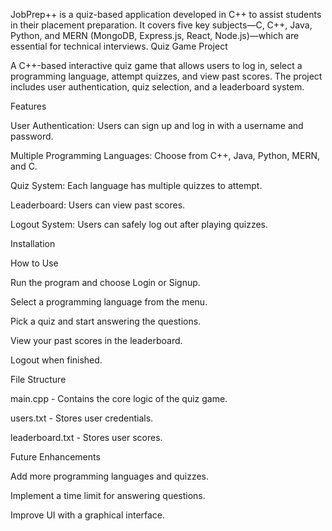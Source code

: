 JobPrep++ is a quiz-based application developed in C++ to assist students in their placement preparation. It covers five key subjects—C, C++, Java, Python, and MERN (MongoDB, Express.js, React, Node.js)—which are essential for technical interviews. Quiz Game Project

A C++-based interactive quiz game that allows users to log in, select a programming language, attempt quizzes, and view past scores. The project includes user authentication, quiz selection, and a leaderboard system.

Features

User Authentication: Users can sign up and log in with a username and password.

Multiple Programming Languages: Choose from C++, Java, Python, MERN, and C.

Quiz System: Each language has multiple quizzes to attempt.

Leaderboard: Users can view past scores.

Logout System: Users can safely log out after playing quizzes.

Installation

How to Use

Run the program and choose Login or Signup.

Select a programming language from the menu.

Pick a quiz and start answering the questions.

View your past scores in the leaderboard.

Logout when finished.

File Structure

main.cpp - Contains the core logic of the quiz game.

users.txt - Stores user credentials.

leaderboard.txt - Stores user scores.

Future Enhancements

Add more programming languages and quizzes.

Implement a time limit for answering questions.

Improve UI with a graphical interface.

